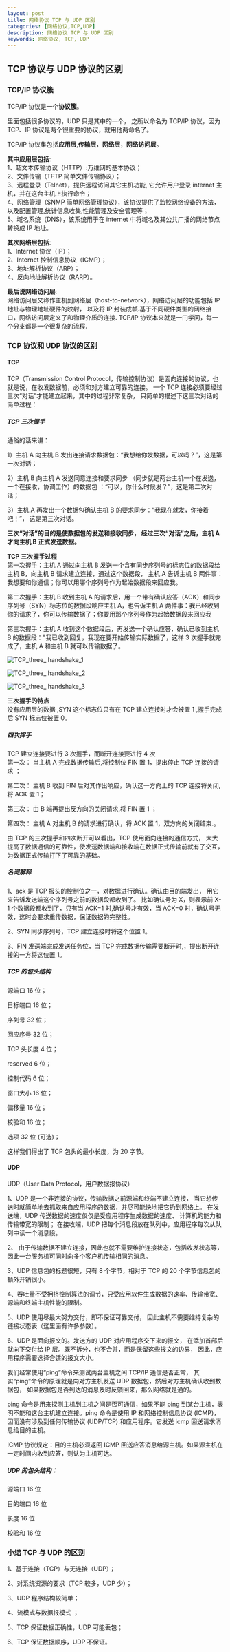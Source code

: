 ```yaml
---
layout: post
title: 网络协议 TCP 与 UDP 区别
categories: [网络协议,TCP,UDP]
description: 网络协议 TCP 与 UDP 区别
keywords: 网络协议, TCP, UDP
---
```


## TCP 协议与 UDP 协议的区别

### TCP/IP 协议簇

TCP/IP 协议是一个**协议簇**。  

里面包括很多协议的，UDP 只是其中的一个， 之所以命名为 TCP/IP 协议，因为 TCP、IP 协议是两个很重要的协议，就用他两命名了。  


TCP/IP 协议集包括**应用层**,**传输层**，**网络层**，**网络访问层**。

**其中应用层包括**:  
1、超文本传输协议（HTTP）:万维网的基本协议；  
2、文件传输（TFTP 简单文件传输协议）；  
3、远程登录（Telnet），提供远程访问其它主机功能, 它允许用户登录 internet 主机，并在这台主机上执行命令；  
4、网络管理（SNMP 简单网络管理协议），该协议提供了监控网络设备的方法， 以及配置管理,统计信息收集,性能管理及安全管理等；  
5、域名系统（DNS），该系统用于在 internet 中将域名及其公共广播的网络节点转换成 IP 地址。  

**其次网络层包括**:  
1、Internet 协议（IP）；  
2、Internet 控制信息协议（ICMP）；  
3、地址解析协议（ARP）；  
4、反向地址解析协议（RARP）。  

**最后说网络访问层**:  
网络访问层又称作主机到网络层（host-to-network），网络访问层的功能包括 IP 地址与物理地址硬件的映射， 以及将 IP 封装成帧.基于不同硬件类型的网络接口，网络访问层定义了和物理介质的连接. TCP/IP 协议本来就是一门学问，每一个分支都是一个很复杂的流程.


### TCP 协议和 UDP 协议的区别

#### TCP
TCP（Transmission Control Protocol，传输控制协议）是面向连接的协议，也就是说，在收发数据前，必须和对方建立可靠的连接。 一个 TCP 连接必须要经过三次“对话”才能建立起来，其中的过程非常复杂， 只简单的描述下这三次对话的简单过程：

##### TCP 三次握手

通俗的话来讲：  

1）主机 A 向主机 B 发出连接请求数据包：“我想给你发数据，可以吗？”，这是第一次对话；

2）主机 B 向主机 A 发送同意连接和要求同步 （同步就是两台主机一个在发送，一个在接收，协调工作）的数据包 ：“可以，你什么时候发？”，这是第二次对话；

3）主机 A 再发出一个数据包确认主机 B 的要求同步：“我现在就发，你接着吧！”， 这是第三次对话。

**三次“对话”的目的是使数据包的发送和接收同步， 经过三次“对话”之后，主机 A 才向主机 B 正式发送数据。**

**TCP 三次握手过程**  
第一次握手：主机 A 通过向主机 B 发送一个含有同步序列号的标志位的数据段给主机 B，向主机 B 请求建立连接，通过这个数据段， 主机 A 告诉主机 B 两件事：我想要和你通信；你可以用哪个序列号作为起始数据段来回应我。

第二次握手：主机 B 收到主机 A 的请求后，用一个带有确认应答（ACK）和同步序列号（SYN）标志位的数据段响应主机 A，也告诉主机 A 两件事：我已经收到你的请求了，你可以传输数据了；你要用那个序列号作为起始数据段来回应我

第三次握手：主机 A 收到这个数据段后，再发送一个确认应答，确认已收到主机 B 的数据段："我已收到回复，我现在要开始传输实际数据了，这样 3 次握手就完成了，主机 A 和主机 B 就可以传输数据了。

![TCP_three_ handshake_1](https://cdn.jsdelivr.net/gh/Lewinz/lewinz.github.io@master/images/posts/handshake_1.png)

![TCP_three_ handshake_2](https://cdn.jsdelivr.net/gh/Lewinz/lewinz.github.io@master/images/posts/handshake_2.png)

![TCP_three_ handshake_3](https://cdn.jsdelivr.net/gh/Lewinz/lewinz.github.io@master/images/posts/handshake_3.png)

**三次握手的特点**  
没有应用层的数据 ,SYN 这个标志位只有在 TCP 建立连接时才会被置 1 ,握手完成后 SYN 标志位被置 0。

##### 四次挥手

TCP 建立连接要进行 3 次握手，而断开连接要进行 4 次  
第一次： 当主机 A 完成数据传输后,将控制位 FIN 置 1，提出停止 TCP 连接的请求 ；  

第二次： 主机 B 收到 FIN 后对其作出响应，确认这一方向上的 TCP 连接将关闭,将 ACK 置 1；  

第三次： 由 B 端再提出反方向的关闭请求,将 FIN 置 1 ；  

第四次： 主机 A 对主机 B 的请求进行确认，将 ACK 置 1，双方向的关闭结束.。  


由 TCP 的三次握手和四次断开可以看出，TCP 使用面向连接的通信方式， 大大提高了数据通信的可靠性，使发送数据端和接收端在数据正式传输前就有了交互， 为数据正式传输打下了可靠的基础。

##### 名词解释
1、ack 是 TCP 报头的控制位之一，对数据进行确认。确认由目的端发出， 用它来告诉发送端这个序列号之前的数据段都收到了。 比如确认号为 X，则表示前 X-1 个数据段都收到了，只有当 ACK=1 时,确认号才有效，当 ACK=0 时，确认号无效，这时会要求重传数据，保证数据的完整性。

2、SYN 同步序列号，TCP 建立连接时将这个位置 1。

3、FIN 发送端完成发送任务位，当 TCP 完成数据传输需要断开时,，提出断开连接的一方将这位置 1。

##### TCP 的包头结构
源端口 16 位；

目标端口 16 位；

序列号 32 位；

回应序号 32 位；

TCP 头长度 4 位；

reserved 6 位；

控制代码 6 位；

窗口大小 16 位；

偏移量 16 位；

校验和 16 位；

选项 32 位 (可选)；

这样我们得出了 TCP 包头的最小长度，为 20 字节。

#### UDP
UDP（User Data Protocol，用户数据报协议）

1、UDP 是一个非连接的协议，传输数据之前源端和终端不建立连接， 当它想传送时就简单地去抓取来自应用程序的数据，并尽可能快地把它扔到网络上。 在发送端，UDP 传送数据的速度仅仅是受应用程序生成数据的速度、 计算机的能力和传输带宽的限制； 在接收端，UDP 把每个消息段放在队列中，应用程序每次从队列中读一个消息段。

2、 由于传输数据不建立连接，因此也就不需要维护连接状态，包括收发状态等， 因此一台服务机可同时向多个客户机传输相同的消息。

3、UDP 信息包的标题很短，只有 8 个字节，相对于 TCP 的 20 个字节信息包的额外开销很小。

4、吞吐量不受拥挤控制算法的调节，只受应用软件生成数据的速率、传输带宽、 源端和终端主机性能的限制。

5、UDP 使用尽最大努力交付，即不保证可靠交付， 因此主机不需要维持复杂的链接状态表（这里面有许多参数）。

6、UDP 是面向报文的。发送方的 UDP 对应用程序交下来的报文， 在添加首部后就向下交付给 IP 层。既不拆分，也不合并，而是保留这些报文的边界， 因此，应用程序需要选择合适的报文大小。


我们经常使用“ping”命令来测试两台主机之间 TCP/IP 通信是否正常， 其实“ping”命令的原理就是向对方主机发送 UDP 数据包，然后对方主机确认收到数据包， 如果数据包是否到达的消息及时反馈回来，那么网络就是通的。

ping 命令是用来探测主机到主机之间是否可通信，如果不能 ping 到某台主机，表明不能和这台主机建立连接。ping 命令是使用 IP 和网络控制信息协议 (ICMP)，因而没有涉及到任何传输协议 (UDP/TCP) 和应用程序。它发送 icmp 回送请求消息给目的主机。

ICMP 协议规定：目的主机必须返回 ICMP 回送应答消息给源主机。如果源主机在一定时间内收到应答，则认为主机可达。

##### UDP 的包头结构：
源端口 16 位

目的端口 16 位

长度 16 位

校验和 16 位

### 小结 TCP 与 UDP 的区别
1、基于连接（TCP）与无连接（UDP）；

2、对系统资源的要求（TCP 较多，UDP 少）；

3、UDP 程序结构较简单；

4、流模式与数据报模式 ；

5、TCP 保证数据正确性，UDP 可能丢包；

6、TCP 保证数据顺序，UDP 不保证。